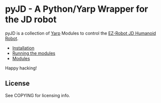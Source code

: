 # pyJD - A Python/Yarp Wrapper for the JD robot

pyJD is a collection of [Yarp](https://github.com/robotology/yarp) Modules to control the 
[EZ-Robot JD Humanoid Robot](https://www.google.de/#q=EZ-Robot+JD+Humanoid+Robot). 


* [Installation](installation.md)
* [Running the modules](running.md)
* [Modules](modules/index.md)

Happy hacking!

## License

See COPYING for licensing info.
